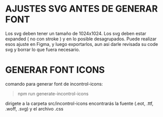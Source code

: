 # AJUSTES SVG ANTES DE GENERAR FONT
Los svg deben tener un tamaño de 1024x1024.
Los svg deben estar expanded ( no con stroke ) y en lo posible desagrupados.
Puede realizar esos ajuste en Figma, y luego exportarlos, aun asi darle revisada su code svg y borrar lo que fuera necesario.

# GENERAR FONT ICONS
comando para generar font de incontrol-icons: 

> npm run generate-incontrol-icons

dirigete a la carpeta src/incontrol-icons
encontrarás la fuente (.eot, .ttf, .woff, .svg) y el archivo .css

